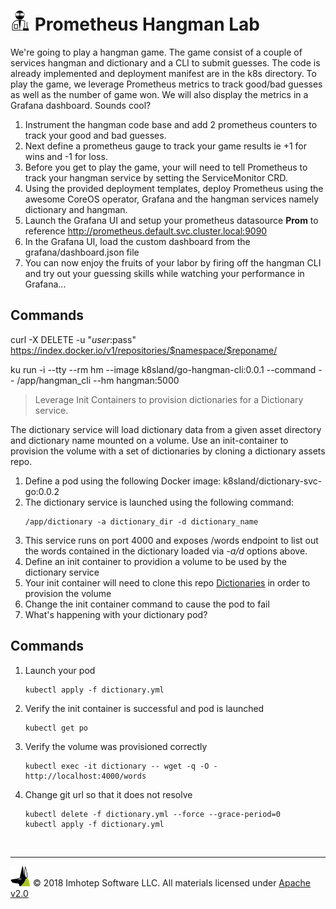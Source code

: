 # <img src="../assets/lab.png" width="32" height="auto"/> Prometheus Hangman Lab

We're going to play a hangman game. The game consist of a couple of
services hangman and dictionary and a CLI to submit guesses. The code
is already implemented and deployment manifest are in the k8s directory.
To play the game, we leverage Prometheus metrics to track good/bad guesses
as well as the number of game won. We will also display the metrics in a Grafana
dashboard. Sounds cool?

1. Instrument the hangman code base and add 2 prometheus counters to track your
   good and bad guesses.
1. Next define a prometheus gauge to track your game results ie +1 for wins and -1
   for loss.
1. Before you get to play the game, your will need to tell Prometheus to
   track your hangman service by setting the ServiceMonitor CRD.
2. Using the provided deployment templates, deploy Prometheus using the awesome
   CoreOS operator, Grafana and the hangman services namely dictionary and hangman.
1. Launch the Grafana UI and setup your prometheus datasource **Prom** to reference
   http://prometheus.default.svc.cluster.local:9090
2. In the Grafana UI, load the custom dashboard from the grafana/dashboard.json file
3. You can now enjoy the fruits of your labor by firing off the hangman CLI and
   try out your guessing skills while watching your performance in Grafana...


## Commands





curl -X DELETE -u "$user:$pass" https://index.docker.io/v1/repositories/$namespace/$reponame/

ku run -i --tty --rm hm --image k8sland/go-hangman-cli:0.0.1 --command -- /app/hangman_cli --hm hangman:5000

> Leverage Init Containers to provision dictionaries for a Dictionary service.

The dictionary service will load dictionary data from a given asset directory and
dictionary name mounted on a volume. Use an init-container to provision the
volume with a set of dictionaries by cloning a dictionary assets repo.

1. Define a pod using the following Docker image: k8sland/dictionary-svc-go:0.0.2
2. The dictionary service is launched using the following command:
   ```shell
   /app/dictionary -a dictionary_dir -d dictionary_name
   ```
3. This service runs on port 4000 and exposes /words endpoint to list out the words
   contained in the dictionary loaded via *-a/d* options above.
4. Define an init container to providion a volume to be used by the dictionary
   service
5. Your init container will need to clone this repo [Dictionaries](https://github.com/k8sland/dictionaries.git) in order to provision the volume
6. Change the init container command to cause the pod to fail
7. What's happening with your dictionary pod?

## Commands

1. Launch your pod
    ```shell
    kubectl apply -f dictionary.yml
    ```
1. Verify the init container is successful and pod is launched
    ```shell
    kubectl get po
    ```
1. Verify the volume was provisioned correctly
    ```shell
    kubectl exec -it dictionary -- wget -q -O - http://localhost:4000/words
    ```
1. Change git url so that it does not resolve
    ```shell
    kubectl delete -f dictionary.yml --force --grace-period=0
    kubectl apply -f dictionary.yml
    ```

<br/>

---
<img src="../assets/imhotep_logo.png" width="32" height="auto"/> © 2018 Imhotep Software LLC.
All materials licensed under [Apache v2.0](http://www.apache.org/licenses/LICENSE-2.0)